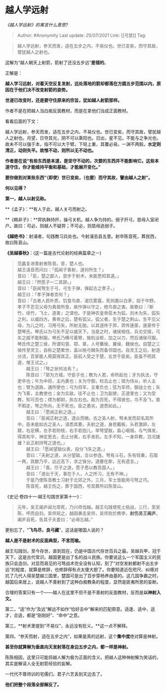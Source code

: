 # 越人学远射
*《越人学远射》的寓言什么意思?*

> Author: #Anonymity
> Last update: *25/07/2021* 
> Link: [[弓禁]]
> Tag:  


> 越人学远射，参天而发，适在五步之内，不易仪也。世已变矣，而守其故，譬犹越人之射也。

这解为“越人朝天上射箭，箭射了还没五步远”**是错的**。

正解是：

**越人学习远射，对着天空反复发射，远处落地的箭却都落在方圆五步范围以内，原因在于他们决不改变射箭的姿势。**

**世道已改变时，还是要守住原来的宗旨，犹如越人射箭那样。**

作者不是在把越人当白痴反面教材，而是在拿他们当成正面教材。

  

看看后面的下文：

越人学远射，参天而发，适在五步之内，不易仪也。世已变矣，而守其故，譬犹越人之射也。月望，日夺其光，阴不可以乘阳也。日出，星不见，不能与之争光也。故未不可以强于本，指不可以大于臂。下轻上重，其覆必易。一渊不两鲛。**水定则清正，动则失平。故惟不动，则所以无不动也。**

**作者是在说“有些东西是本道，是坚守不动的，次要的东西并不能影响它。这些本道守住，你才能维持平衡和基础，才能展开变化。”**

**要你做到对某些东西“（即使）世已变矣，（也要）而守其故，譬由越人之射”。**

  

**何以见得？**

**第一，越人以射见称。**

**《孟子》：**有人于此，越人关弓而射之。

**《韩非子》：**羿执鞅持扞，操弓关机，越人争为持的。弱子扞弓，慈母入室闭户。故曰：可必，则越人不疑羿；不可必，则慈母逃弱子。

**《越绝书》**：射浦者，句践教习兵处也。今射浦去县五里。射卒陈音死，葬民西，故曰陈音山。

**《吴越春秋》**：(这一篇是古代论射的经典篇章之一)

> 范蠡复进善射者陈音。音，楚人也。  
> 越王请音而问曰：「孤闻子善射，道何所生？」  
> 音曰：「臣，楚之鄙人，尝步于射术，未能悉知其道。」  
> 越王曰：「然愿子一二其辞。」  
> 音曰：「臣闻弩生于弓，弓生于弹，弹起古之孝子。」  
> 越王曰：「孝子弹者柰何？」  
> 音曰：「古者人民朴质，饥食鸟兽，渴饮雾露，死则裹以白茅，投于中野。孝子不忍见父母为禽兽所食，故作弹以守之，绝鸟兽之害。故歌曰：『断竹，续竹，飞土，逐害』之谓也。于是神农皇帝弦木为弧，剡木为矢，弧矢之利，以威四方。黄帝之后，楚有弧父。弧父者，生于楚之荆山，生不见父母，为儿之时，习用弓矢，所射无脱。以其道传于羿，羿传逄蒙，逄蒙传于楚琴氏，琴氏以为弓矢不足以威天下。当是之时，诸侯相伐，兵刃交错，弓矢之威不能制服。琴氏乃横弓着臂，施机设枢，加之以力，然后诸侯可服。琴氏传之楚三侯，所谓句亶、鄂、章，人号麋侯、翼侯、魏侯也。自楚之三侯传至灵王，自称之楚累世，盖以桃弓棘矢而备邻国也。自灵王之后，射道分流，百家能人用莫得其正。臣前人受之于楚，五世于臣矣。臣虽不明其道，惟王试之。」  
> 　　越王曰：「弩之状何法焉？」  
> 　　陈音曰：「郭为方城，守臣子也；教为人君，命所起也；牙为执法，守吏卒也；牛为中将，主内裹也；关为守御，检去止也；锜为侍从，听人主也；臂为道路，通所使也；弓为将军，主重负也；弦为军师，御战士也；矢为飞客，主教使也；金为实敌，往不止也；卫为副使，正道里也；又为受教，知可否也；缥为都尉，执左右也。敌为百死，不得骇也，鸟不及飞，兽不暇走，弩之所向，无不死也，臣之愚劣，道悉如此。」  
> 　　越王曰：「愿闻正射之道。」  
> 　　音曰：「臣闻正射之道，道众而微。古之圣人射，弩未发而前名其所中。臣未能如古之圣人，请悉其要。夫射之道，身若戴板，头若激卵，左蹉，右足横，左手若附枝，右手若抱儿，举弩望敌，翕心咽烟，与气俱发，得其和平，神定思去，去止分离，右手发机，左手不知，一身异教，岂况雄雌？此正射持弩之道也。」  
> 　　越王曰:「愿闻望敌仪表，投分飞矢之道。」  
> 　　音曰：「夫射之道，从分望敌，合以参连。弩有斗石，矢有轻重，石取一两，其数乃平，远近高下，求之铢分。道要在斯，无有遗言。」  
> 　　越王曰：「善。尽子之道，愿子悉以教吾国人。」  
> 　　音曰：「道出于天，事在于人，人之所习，无有不神。」  
> 　　于是乃使陈音教士习射于北郊之外，三月，军士皆能用弓弩之巧。  
> 　　陈音死，越王伤之，葬于国西，号其葬所曰陈音山。

《史记·卷四十一·越王句践世家第十一》：

> 元年，吴王阖庐闻允常死，乃兴师伐越。越王句践使死士挑战，三行，至吴陈，呼而自刭。吴师观之，越因袭击吴师，吴师败於槜李，**射伤吴王阖庐**。阖庐且死，告其子夫差曰：“必毋忘越。”

更别忘了，“**飞鸟尽，良弓藏**”，这话是哪国人说的？

**越人是不是射术的反面典型，不言而喻。**

越王勾践剑，至今存世，直到现在，仍是中国古代存世百兵之最。吴越兵甲，冠于天下，这是古代常识。越国更是出了名的战斗民族。你要说这么一个军国主义的民族只会造剑，对显而易见的弓弩战术完全没有认知，到了“对空发射都射不出五步远”的程度，就算是修辞，也修辞得有点太傻大胆了。你要知道近在咫尺、纠缠对抗了几代人得吴楚越三国里，楚国可是出了百步穿杨养由基的。这几国争霸之时，越国后来居上，说越人不善射到了这种白痴教条的程度，显然是匪夷所思的妄断。

合理的答案只有一个——越人在这里不但不是不善射的反面教材，反而是**以神射入文。**

  

第二，“适”作为“及远”解远不如作“恰好击中”解来的匹配原意。适逢、适中、适才，合适，都是“刚刚好”、“命中”之意。

  

第三，**射术里提到“不易仪”，永远没有贬义。**这一点不解释。

第四，“参天而射，适在五步之内”，如果是真的远射，这个**集中度**绝对算是神射。

**甚至你就算解为垂直向天发射落在身边五步之内，都一样是神射。**

  

陈陈相因，这里只可能将越人解为极为正面的含义。把越人这种神射解为笑话的，其实是解读人全无射箭经验的妄解。

一代代不尊师训的宅儒们，君子六艺丢到天边去了。

**他们把整个段落全部解反了。**